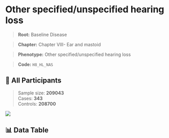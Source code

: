 # Other specified/unspecified hearing loss

> **Root:** Baseline Disease  

> **Chapter:** Chapter VIII- Ear and mastoid  

> **Phenotype:** Other specified/unspecified hearing loss  

> **Code:** `H8_HL_NAS`

## 🧪 All Participants  
> Sample size: **209043**  
> Cases: **343**  
> Controls: **208700**
<img src="/Sensitive/Figures/ALL/Baseline/H8_HL_NAS.png"/>

## 📊 Data Table
<CsvTableMRF src="/Sensitive/Data/ALL/Baseline/LG_H8_HL_NAS.csv"/>

